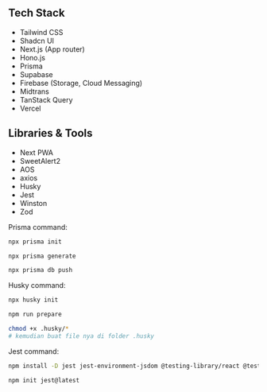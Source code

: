 ## Tech Stack

- Tailwind CSS
- Shadcn UI
- Next.js (App router)
- Hono.js
- Prisma
- Supabase
- Firebase (Storage, Cloud Messaging)
- Midtrans
- TanStack Query
- Vercel

## Libraries & Tools

- Next PWA
- SweetAlert2
- AOS
- axios
- Husky
- Jest
- Winston
- Zod

Prisma command:

```bash
npx prisma init

npx prisma generate

npx prisma db push
```

Husky command:

```bash
npx husky init

npm run prepare

chmod +x .husky/*
# kemudian buat file nya di folder .husky
```

Jest command:

```bash
npm install -D jest jest-environment-jsdom @testing-library/react @testing-library/jest-dom @types/jest ts-node

npm init jest@latest
```
